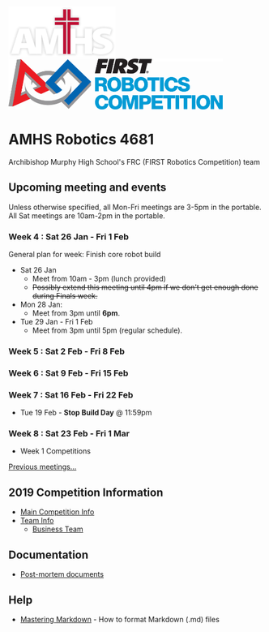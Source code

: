 ﻿
![AMHS Logo](img/amhs-logo-white-100.png) ![FRC Logo](img/frc-logo-100.png)

# AMHS Robotics 4681
Archibishop Murphy High School's FRC (FIRST Robotics Competition) team

## Upcoming meeting and events

Unless otherwise specified, all Mon-Fri meetings are 3-5pm in the portable.
All Sat meetings are 10am-2pm in the portable.

### Week 4 : Sat 26 Jan - Fri 1 Feb

General plan for week: Finish core robot build

* Sat 26 Jan
   * Meet from 10am - 3pm (lunch provided)
   * ~~Possibly extend this meeting until 4pm if we don't get enough done during Finals week.~~
* Mon 28 Jan:
   * Meet from 3pm until **6pm**.
* Tue 29 Jan - Fri 1 Feb
   * Meet from 3pm until 5pm (regular schedule).

### Week 5 : Sat 2 Feb - Fri 8 Feb

### Week 6 : Sat 9 Feb - Fri 15 Feb

### Week 7 : Sat 16 Feb - Fri 22 Feb

* Tue 19 Feb - **Stop Build Day** @ 11:59pm

### Week 8 : Sat 23 Feb - Fri 1 Mar

* Week 1 Competitions

[Previous meetings...](docs/2019/meetings.md)

## 2019 Competition Information

* [Main Competition Info](docs/2019/)
* [Team Info](docs/2019/teams.md)
   * [Business Team](docs/2019/business-team.md)

## Documentation

* [Post-mortem documents](docs/post-mortem.md)

## Help

* [Mastering Markdown](https://guides.github.com/features/mastering-markdown/) - How to format Markdown (.md) files

